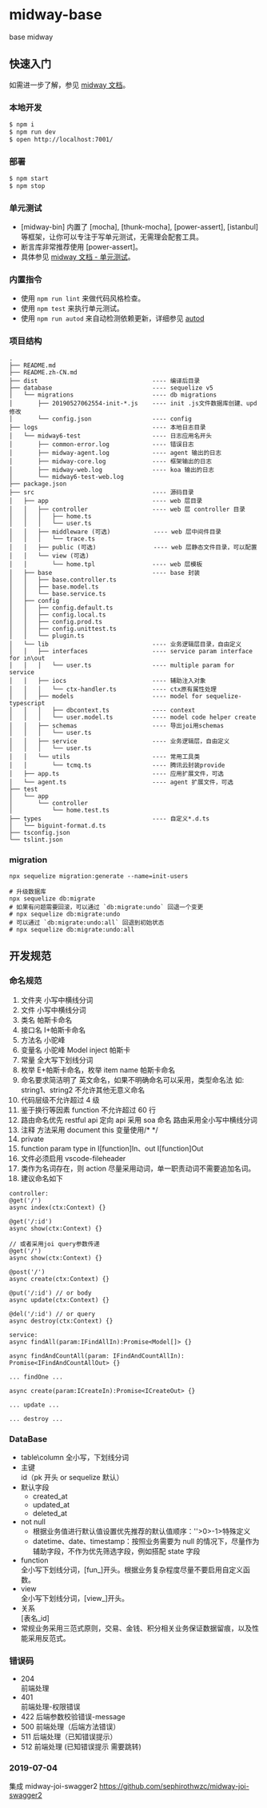 # midway-base

base midway

## 快速入门

<!-- 在此次添加使用文档 -->

如需进一步了解，参见 [midway 文档][midway]。

### 本地开发

```bash
$ npm i
$ npm run dev
$ open http://localhost:7001/
```

### 部署

```bash
$ npm start
$ npm stop
```

### 单元测试

- [midway-bin] 内置了 [mocha], [thunk-mocha], [power-assert], [istanbul] 等框架，让你可以专注于写单元测试，无需理会配套工具。
- 断言库非常推荐使用 [power-assert]。
- 具体参见 [midway 文档 - 单元测试](https://eggjs.org/zh-cn/core/unittest)。

### 内置指令

- 使用 `npm run lint` 来做代码风格检查。
- 使用 `npm test` 来执行单元测试。
- 使用 `npm run autod` 来自动检测依赖更新，详细参见 [autod](https://www.npmjs.com/package/autod)

[midway]: https://midwayjs.org

### 项目结构

```项目结构
.
├── README.md
├── README.zh-CN.md
├── dist                                ---- 编译后目录
├── database                            ---- sequelize v5
│   └── migrations                      ---- db migrations
│       ├── 20190527062554-init-*.js    ---- init .js文件数据库创建、upd 修改
│       └── config.json                 ---- config
├── logs                                ---- 本地日志目录
│   └── midway6-test                    ---- 日志应用名开头
│       ├── common-error.log            ---- 错误日志
│       ├── midway-agent.log            ---- agent 输出的日志
│       ├── midway-core.log             ---- 框架输出的日志
│       ├── midway-web.log              ---- koa 输出的日志
│       └── midway6-test-web.log
├── package.json
├── src                                 ---- 源码目录
│   ├── app                             ---- web 层目录
│   │   ├── controller                  ---- web 层 controller 目录
│   │   │   ├── home.ts
│   │   │   └── user.ts
│   │   ├── middleware (可选)            ---- web 层中间件目录
│   │   │   └── trace.ts
│   │   ├── public (可选)                ---- web 层静态文件目录，可以配置
│   │   └── view (可选)
│   │       └── home.tpl                ---- web 层模板
│   ├── base                            ---- base 封装
│   │   ├── base.controller.ts
│   │   ├── base.model.ts
│   │   └── base.service.ts
│   ├── config
│   │   ├── config.default.ts
│   │   ├── config.local.ts
│   │   ├── config.prod.ts
│   │   ├── config.unittest.ts
│   │   └── plugin.ts
│   └── lib                             ---- 业务逻辑层目录，自由定义
│   │   ├── interfaces                  ---- service param interface for in\out
│   │   │   └── user.ts                 ---- multiple param for service
│   │   ├── iocs                        ---- 辅助注入对象
│   │   │   └── ctx-handler.ts          ---- ctx原有属性处理
│   │   ├── models                      ---- model for sequelize-typescript
│   │   │   ├── dbcontext.ts            ---- context
│   │   │   └── user.model.ts           ---- model code helper create
│   │   ├── schemas                     ---- 导出joi用schemas
│   │   │   └── user.ts
│   │   ├── service                     ---- 业务逻辑层，自由定义
│   │   │   └── user.ts
│   │   └── utils                       ---- 常用工具类
│   │       └── tcmq.ts                 ---- 腾讯云封装provide
│   ├── app.ts                          ---- 应用扩展文件，可选
│   └── agent.ts                        ---- agent 扩展文件，可选
├── test
│   └── app
│       └── controller
│           └── home.test.ts
├── types                               ---- 自定义*.d.ts
│   └── biguint-format.d.ts
├── tsconfig.json
└── tslint.json
```

### migration

```初始化表结构
npx sequelize migration:generate --name=init-users
```

```执行 migrate 进行数据库变更
# 升级数据库
npx sequelize db:migrate
# 如果有问题需要回滚，可以通过 `db:migrate:undo` 回退一个变更
# npx sequelize db:migrate:undo
# 可以通过 `db:migrate:undo:all` 回退到初始状态
# npx sequelize db:migrate:undo:all
```

## 开发规范

### 命名规范

1. 文件夹 小写中横线分词
2. 文件 小写中横线分词
3. 类名 帕斯卡命名
4. 接口名 I+帕斯卡命名
5. 方法名 小驼峰
6. 变量名 小驼峰 Model inject 帕斯卡
7. 常量 全大写下划线分词
8. 枚举 E+帕斯卡命名，枚举 item name 帕斯卡命名
9. 命名要求简洁明了 英文命名，如果不明确命名可以采用，类型命名法 如: string1、string2 不允许其他无意义命名
10. 代码层级不允许超过 4 级
11. 鉴于换行等因素 function 不允许超过 60 行
12. 路由命名优先 restful api 定向 api 采用 soa 命名 路由采用全小写中横线分词
13. 注释 方法采用 document this 变量使用/\* \*/
14. private
15. function param type in I[function]In、out I[function]Out
16. 文件必须启用 vscode-fileheader
17. 类作为名词存在，则 action 尽量采用动词，单一职责动词不需要追加名词。
18. 建议命名如下

```
controller:
@get('/')
async index(ctx:Context) {}

@get('/:id')
async show(ctx:Context) {}

// 或者采用joi query参数传递
@get('/')
async show(ctx:Context) {}

@post('/')
async create(ctx:Context) {}

@put('/:id') // or body
async update(ctx:Context) {}

@del('/:id') // or query
async destroy(ctx:Context) {}

service:
async findAll(param:IFindAllIn):Promise<Model[]> {}

async findAndCountAll(param: IFindAndCountAllIn): Promise<IFindAndCountAllOut> {}

... findOne ...

async create(param:ICreateIn):Promise<ICreateOut> {}

... update ...

... destroy ...

```

### DataBase

- table\column
  全小写，下划线分词
- 主键  
  id（pk 开头 or sequelize 默认）
- 默认字段
  - created_at
  - updated_at
  - deleted_at
- not null
  - 根据业务值进行默认值设置优先推荐的默认值顺序：''>0>-1>特殊定义
  - datetime、date、timestamp：按照业务需要为 null 的情况下，尽量作为辅助字段，不作为优先筛选字段，例如搭配 state 字段
- function  
  全小写下划线分词，[fun_]开头。根据业务复杂程度尽量不要启用自定义函数。
- view  
  全小写下划线分词，[view_]开头。
- 关系  
  [表名_id]
- 常规业务采用三范式原则，交易、金钱、积分相关业务保证数据留痕，以及性能采用反范式。

### 错误码

- 204  
  前端处理
- 401  
  前端处理-权限错误
- 422
  后端参数校验错误-message
- 500
  前端处理（后端方法错误）
- 511
  后端处理（已知错误提示）
- 512
  前端处理 (已知错误提示 需要跳转)

### 2019-07-04

集成 midway-joi-swagger2
https://github.com/sephirothwzc/midway-joi-swagger2
